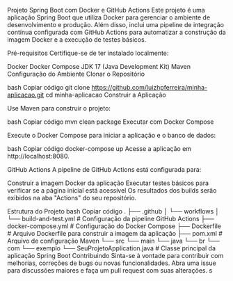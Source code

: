 Projeto Spring Boot com Docker e GitHub Actions
Este projeto é uma aplicação Spring Boot que utiliza Docker para gerenciar o ambiente de desenvolvimento e produção. Além disso, inclui uma pipeline de integração contínua configurada com GitHub Actions para automatizar a construção da imagem Docker e a execução de testes básicos.

Pré-requisitos
Certifique-se de ter instalado localmente:

Docker
Docker Compose
JDK 17 (Java Development Kit)
Maven
Configuração do Ambiente
Clonar o Repositório

bash
Copiar código
git clone https://github.com/luizhpferreira/minha-aplicacao.git
cd minha-aplicacao
Construir a Aplicação

Use Maven para construir o projeto:

bash
Copiar código
mvn clean package
Executar com Docker Compose

Execute o Docker Compose para iniciar a aplicação e o banco de dados:

bash
Copiar código
docker-compose up
Acesse a aplicação em http://localhost:8080.

GitHub Actions
A pipeline de GitHub Actions está configurada para:

Construir a imagem Docker da aplicação
Executar testes básicos para verificar se a página inicial está acessível
Os resultados dos builds serão exibidos na aba "Actions" do seu repositório.

Estrutura do Projeto
bash
Copiar código
.
├── .github
│   └── workflows
│       └── build-and-test.yml   # Configuração da pipeline GitHub Actions
├── docker-compose.yml          # Configuração do Docker Compose
├── Dockerfile                  # Arquivo Dockerfile para construir a imagem da aplicação
├── pom.xml                     # Arquivo de configuração Maven
└── src
    └── main
        └── java
            └── br
                └── com
                    └── exemplo
                        └── SeuProjetoApplication.java  # Classe principal da aplicação Spring Boot
Contribuindo
Sinta-se à vontade para contribuir com melhorias, correções de bugs ou novas funcionalidades. Abra uma issue para discussões maiores e faça um pull request com suas alterações.
s
